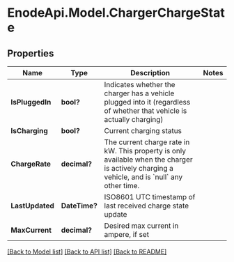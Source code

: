 # EnodeApi.Model.ChargerChargeState

## Properties

Name | Type | Description | Notes
------------ | ------------- | ------------- | -------------
**IsPluggedIn** | **bool?** | Indicates whether the charger has a vehicle plugged into it (regardless of whether that vehicle is actually charging) | 
**IsCharging** | **bool?** | Current charging status | 
**ChargeRate** | **decimal?** | The current charge rate in kW.  This property is only available when the charger is actively charging a vehicle, and is &#x60;null&#x60; any other time. | 
**LastUpdated** | **DateTime?** | ISO8601 UTC timestamp of last received charge state update | 
**MaxCurrent** | **decimal?** | Desired max current in ampere, if set | 

[[Back to Model list]](../README.md#documentation-for-models) [[Back to API list]](../README.md#documentation-for-api-endpoints) [[Back to README]](../README.md)

